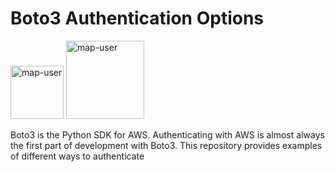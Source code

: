 # Boto3 Authentication Options

<img width="85" alt="map-user" src="https://img.shields.io/badge/views-092-green"> <img width="125" alt="map-user" src="https://img.shields.io/badge/unique visits-024-green">

Boto3 is the Python SDK for AWS. Authenticating with AWS is almost always the first part of development with Boto3. This repository provides examples of different ways to authenticate
